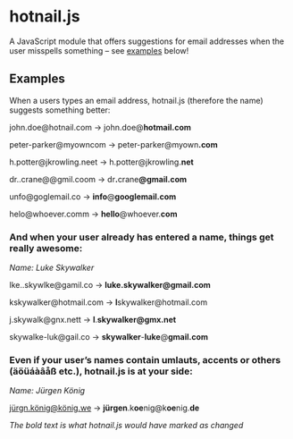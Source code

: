 # hotnail.js

A JavaScript module that offers suggestions for email addresses when the user misspells something – see [examples](#examples) below!

## Examples

When a users types an email address, hotnail.js (therefore the name) suggests something better:

john.doe<span>@</span>hotnail.com -> john.doe@<strong>hotmail.com</strong>

peter-parker@myowncom -> peter-parker@myown<strong>.com</strong>

h.potter<span>@</span>jkrowling.neet -> h.potter@jkrowling.<strong>net</strong>

dr..crane@@gmil.coom -> dr<strong>.</strong>crane<strong>@</strong><strong>gmail.com</strong>

unfo<span>@</span>goglemail.co -> <strong>info</strong>@<strong>googlemail.com</strong>

helo<span>@</span>whoever.comm -> <strong>hello</strong>@whoever.<strong>com</strong>

### And when your user already has entered a name, things get really awesome:

*Name: Luke Skywalker*

lke..skywlke<span>@</span>gamil.co -> <strong>luke</strong><strong>.</strong><strong>skywalker<strong>@</strong>gmail.com</strong>

kskywalker<span>@</span>hotmail.com -> <strong>l</strong>skywalker<span>@</span>hotmail.com

j.skywalk<span>@</span>gnx.nett -> <strong>l</strong>.<strong>skywalker<strong>@</strong>gmx.net</strong>

skywalke-luk<span>@</span>gail.co -> <strong>skywalker</strong>-<strong>luke</strong>@<strong>gmail.com</strong>

### Even if your user’s names contain umlauts, accents or others (äöüáàâåß etc.), hotnail.js is at your side:

*Name: Jürgen König*

jürgn.könig@könig.we -> <strong>jürgen</strong>.k<strong>oe</strong>nig@k<strong>oe</strong>nig.<strong>de</strong>

*The bold text is what hotnail.js would have marked as changed*